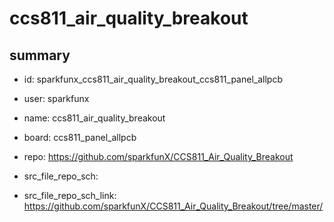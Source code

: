 # ccs811_air_quality_breakout
 
## summary 
* id: sparkfunx_ccs811_air_quality_breakout_ccs811_panel_allpcb
* user: sparkfunx
* name: ccs811_air_quality_breakout
* board: ccs811_panel_allpcb
* repo: https://github.com/sparkfunX/CCS811_Air_Quality_Breakout



* src_file_repo_sch: 
* src_file_repo_sch_link: https://github.com/sparkfunX/CCS811_Air_Quality_Breakout/tree/master/






